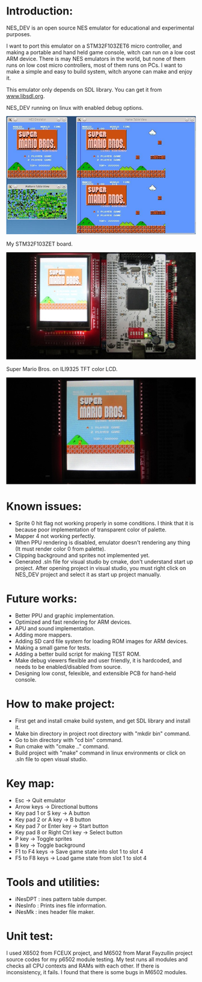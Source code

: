  Introduction:
===============

NES_DEV is an open source NES emulator for educational and experimental purposes.

I want to port this emulator on a STM32F103ZET6 micro controller, and making
a portable and hand held game console, witch can run on a low cost ARM device.
There is may NES emulators in the world, but none of them runs on low cost micro
controllers, most of them runs on PCs. I want to make a simple and easy to build
system, witch anyone can make and enjoy it.

This emulator only depends on SDL library. You can get it from www.libsdl.org.

NES_DEV running on linux with enabled debug options.

![Linux](Images/linux.jpg?raw=true "NES_DEV on linux")

My STM32F103ZET board.

![STM32 board](Images/NESonSTM32.jpg?raw=true "NES on STM32")

Super Mario Bros. on ILI9325 TFT color LCD.

![Super Mario Bros.](Images/SuperMarioBros.jpg?raw=true "Super Mario Bros.")


 Known issues:
===============
* Sprite 0 hit flag not working properly in some conditions. I think that it is
because poor implementation of transparent color of palette.
* Mapper 4 not working perfectly.
* When PPU rendering is disabled, emulator doesn't rendering any thing (It must
render color 0 from palette).
* Clipping background and sprites not implemented yet.
* Generated .sln file for visual studio by cmake, don't understand start up
project. After opening project in visual studio, you must right click on NES_DEV
project and select it as start up project manually.

 Future works:
===============
* Better PPU and graphic implementation.
* Optimized and fast rendering for ARM devices.
* APU and sound implementation.
* Adding more mappers.
* Adding SD card file system for loading ROM images for ARM devices.
* Making a small game for tests.
* Adding a better build script for making TEST ROM.
* Make debug viewers flexible and user friendly, it is hardcoded, and needs to 
be enabled/disabled from source.
* Designing low const, felexible, and extensible PCB for hand-held console.

 How to make project:
======================
* First get and install cmake build system, and get SDL library and install it.
* Make bin directory in project root directory with "mkdir bin" command.
* Go to bin directory with "cd bin" command.
* Run cmake with "cmake .." command.
* Build project with "make" command in linux environments or click on .sln file
to open visual studio.

 Key map:
==========
* Esc -> Quit emulator
* Arrow keys -> Directional buttons
* Key pad 1 or S key -> A button
* Key pad 2 or A key -> B button
* Key pad 7 or Enter key -> Start button
* Key pad 8 or Right Ctrl key -> Select button
* P key -> Toggle sprites
* B key -> Toggle background
* F1 to F4 keys -> Save game state into slot 1 to slot 4
* F5 to F8 keys -> Load game state from slot 1 to slot 4

 Tools and utilities:
======================
* iNesDPT : ines pattern table dumper.
* iNesInfo : Prints ines file information.
* iNesMk : ines header file maker.

 Unit test:
============
I used X6502 from FCEUX project, and M6502 from Marat Fayzullin project source
codes for my p6502 module testing. My test runs all modules and checks all CPU 
contexts and RAMs with each other. If there is inconsistency, it fails. I found 
that there is some bugs in M6502 modules.
